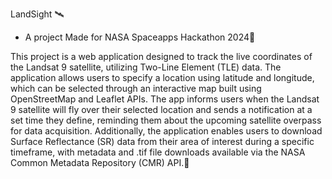 LandSight 🛰️ 
- A project Made for NASA Spaceapps Hackathon 2024🌌

This project is a web application designed to track the live coordinates of the Landsat 9 satellite, utilizing Two-Line Element (TLE) data.
The application allows users to specify a location using latitude and longitude, which can be selected through an interactive map built using OpenStreetMap and Leaflet APIs. 
The app informs users when the Landsat 9 satellite will fly over their selected location and sends a notification at a set time they define, reminding them about the upcoming satellite overpass for data acquisition. Additionally, the application enables users to download Surface Reflectance (SR) data from their area of interest during a specific timeframe, with metadata and .tif file downloads available via the NASA Common Metadata Repository (CMR) API.🔭
